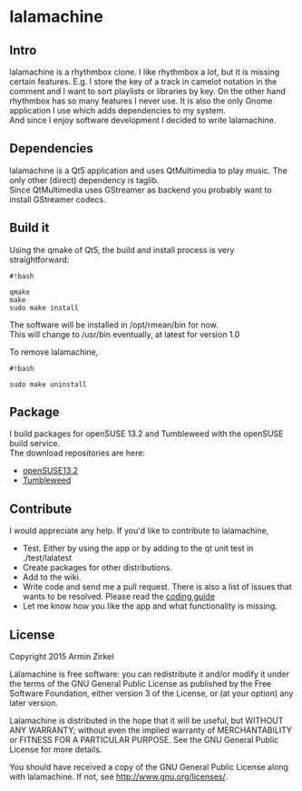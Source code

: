 # lalamachine

## Intro

lalamachine is a rhythmbox clone. I like rhythmbox a lot, but it is missing
certain features. E.g. I store the key of a track in camelot notation in the comment and I want to sort playlists or libraries by key. On the other hand rhythmbox has so many
features I never use. It is also the only Gnome application I use which adds dependencies to my system.  
And since I enjoy software development I decided to write lalamachine.

## Dependencies

lalamachine is a Qt5 application and uses QtMultimedia to play music.
The only other (direct) dependency is taglib.  
Since QtMultimedia uses GStreamer as backend you probably want to install
GStreamer codecs.

## Build it

Using the qmake of Qt5, the build and install process is very straightforward:


```
#!bash

qmake
make
sudo make install
```

The software will be installed in /opt/rmean/bin for now.  
This will change to /usr/bin eventually, at latest for version 1.0

To remove lalamachine,


```
#!bash

sudo make uninstall
```


## Package

I build packages for openSUSE 13.2 and Tumbleweed with the openSUSE build service.  
The download repositories are here:

* [openSUSE13.2](http://download.opensuse.org/repositories/home:/rmean/openSUSE_13.2/)
* [Tumbleweed](http://download.opensuse.org/repositories/home:/rmean/openSUSE_Tumbleweed/)

## Contribute

I would appreciate any help. If you'd like to contribute to lalamachine,

* Test. Either by using the app or by adding to the qt unit test in ./test/lalatest
* Create packages for other distributions.
* Add to the wiki.
* Write code and send me a pull request. There is also a list of issues that wants to be resolved. Please read the [coding guide](https://bitbucket.org/r-mean/lalamachine/wiki/Coding%20Guide)
* Let me know how you like the app and what functionality is missing.


## License

Copyright 2015 Armin Zirkel

Lalamachine is free software: you can redistribute it and/or modify
it under the terms of the GNU General Public License as published by
the Free Software Foundation, either version 3 of the License, or
(at your option) any later version.

Lalamachine is distributed in the hope that it will be useful,
but WITHOUT ANY WARRANTY; without even the implied warranty of
MERCHANTABILITY or FITNESS FOR A PARTICULAR PURPOSE.  See the
GNU General Public License for more details.

You should have received a copy of the GNU General Public License
along with lalamachine.  If not, see <http://www.gnu.org/licenses/>.